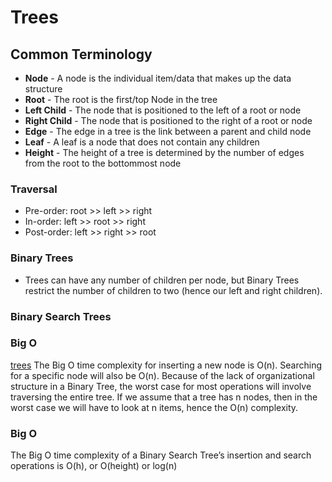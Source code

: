 # Trees

## Common Terminology

+ **Node** - A node is the individual item/data that makes up the data structure
+ **Root** - The root is the first/top Node in the tree
+ **Left Child** - The node that is positioned to the left of a root or node
+ **Right Child** - The node that is positioned to the right of a root or node
+ **Edge** - The edge in a tree is the link between a parent and child node
+ **Leaf** - A leaf is a node that does not contain any children
+ **Height** - The height of a tree is determined by the number of edges from the root to the bottommost node

### Traversal

+ Pre-order: root >> left >> right
+ In-order: left >> root >> right
+ Post-order: left >> right >> root

### Binary Trees

+ Trees can have any number of children per node, but Binary Trees restrict the number of children to two (hence our left and right children).


### Binary Search Trees

### Big O 

[trees](https://codefellows.github.io/common_curriculum/data_structures_and_algorithms/Code_401/class-15/resources/Trees.html)
The Big O time complexity for inserting a new node is O(n). Searching for a specific node will also be O(n). Because of the lack of organizational structure in a Binary Tree, the worst case for most operations will involve traversing the entire tree. If we assume that a tree has n nodes, then in the worst case we will have to look at n items, hence the O(n) complexity.

### Big O

The Big O time complexity of a Binary Search Tree’s insertion and search operations is O(h), or O(height) or log(n)
